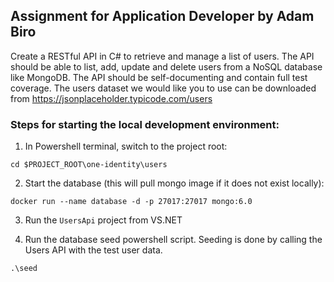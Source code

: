 ## Assignment for Application Developer by Adam Biro
Create a RESTful API in C# to retrieve and manage a list of users. The API should be able to list, add, update and delete users from a NoSQL database like MongoDB. The API should be self-documenting and contain full test coverage.
The users dataset we would like you to use can be downloaded from https://jsonplaceholder.typicode.com/users

### Steps for starting the local development environment: 
1. In Powershell terminal, switch to the project root:
```
cd $PROJECT_ROOT\one-identity\users
```

2. Start the database (this will pull mongo image if it does not exist locally):
```
docker run --name database -d -p 27017:27017 mongo:6.0
```

3. Run the `UsersApi` project from VS.NET

4. Run the database seed powershell script. Seeding is done by calling the Users API with the test user data.
```
.\seed
``` 